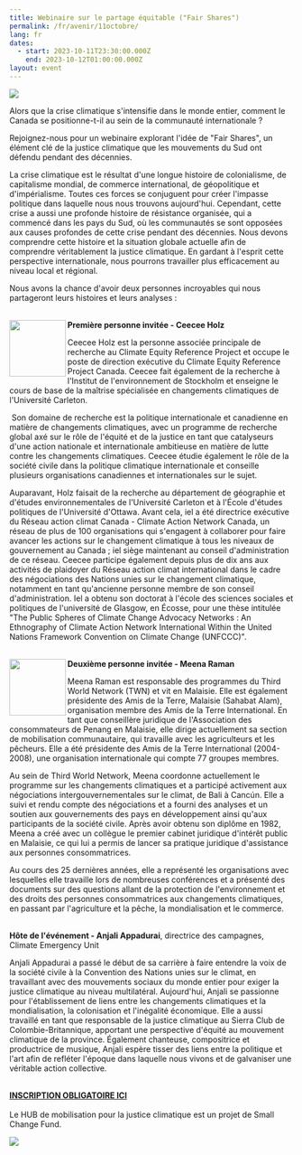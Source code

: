 ```yaml
---
title: Webinaire sur le partage équitable ("Fair Shares")
permalink: /fr/avenir/11octobre/
lang: fr
dates:
  - start: 2023-10-11T23:30:00.000Z
    end: 2023-10-12T01:00:00.000Z
layout: event
---
```

![](/media/le_partage_e_quitable.png)

Alors que la crise climatique s'intensifie dans le monde entier, comment le Canada se positionne-t-il au sein de la communauté internationale ?

Rejoignez-nous pour un webinaire explorant l'idée de "Fair Shares", un élément clé de la justice climatique que les mouvements du Sud ont défendu pendant des décennies.

La crise climatique est le résultat d'une longue histoire de colonialisme, de capitalisme mondial, de commerce international, de géopolitique et d'impérialisme. Toutes ces forces se conjuguent pour créer l'impasse politique dans laquelle nous nous trouvons aujourd'hui. Cependant, cette crise a aussi une profonde histoire de résistance organisée, qui a commencé dans les pays du Sud, où les communautés se sont opposées aux causes profondes de cette crise pendant des décennies. Nous devons comprendre cette histoire et la situation globale actuelle afin de comprendre véritablement la justice climatique. En gardant à l'esprit cette perspective internationale, nous pourrons travailler plus efficacement au niveau local et régional.

Nous avons la chance d'avoir deux personnes incroyables qui nous partageront leurs histoires et leurs analyses :

\
<img align="left" width="100" height="100" src="/media/ceeceeholtz.png">**Première personne invitée - Ceecee Holz**

Ceecee Holz est la personne associée principale de recherche au Climate Equity Reference Project et occupe le poste de direction exécutive du Climate Equity Reference Project Canada. Ceecee fait également de la recherche à l'Institut de l'environnement de Stockholm et enseigne le cours de base de la maîtrise spécialisée en changements climatiques de l'Université Carleton.

 Son domaine de recherche est la politique internationale et canadienne en matière de changements climatiques, avec un programme de recherche global axé sur le rôle de l'équité et de la justice en tant que catalyseurs d'une action nationale et internationale ambitieuse en matière de lutte contre les changements climatiques. Ceecee étudie également le rôle de la société civile dans la politique climatique internationale et conseille plusieurs organisations canadiennes et internationales sur le sujet.

Auparavant, Holz faisait de la recherche au département de géographie et d'études environnementales de l'Université Carleton et à l'École d'études politiques de l'Université d'Ottawa. Avant cela, iel a été directrice exécutive du Réseau action climat Canada - Climate Action Network Canada, un réseau de plus de 100 organisations qui s'engagent à collaborer pour faire avancer les actions sur le changement climatique à tous les niveaux de gouvernement au Canada ; iel siège maintenant au conseil d'administration de ce réseau. Ceecee participe également depuis plus de dix ans aux activités de plaidoyer du Réseau action climat international dans le cadre des négociations des Nations unies sur le changement climatique, notamment en tant qu'ancienne personne membre de son conseil d'administration. Iel a obtenu son doctorat à l'école des sciences sociales et politiques de l'université de Glasgow, en Écosse, pour une thèse intitulée "The Public Spheres of Climate Change Advocacy Networks : An Ethnography of Climate Action Network International Within the United Nations Framework Convention on Climate Change (UNFCCC)".

\
<img align="left" width="100" height="100" src="/media/meenaraman.png">**Deuxième personne invitée - Meena Raman**

Meena Raman est responsable des programmes du Third World Network (TWN) et vit en Malaisie. Elle est également présidente des Amis de la Terre, Malaisie (Sahabat Alam), organisation membre des Amis de la Terre International. En tant que conseillère juridique de l'Association des consommateurs de Penang en Malaisie, elle dirige actuellement sa section de mobilisation communautaire, qui travaille avec les agriculteurs et les pêcheurs. Elle a été présidente des Amis de la Terre International (2004-2008), une organisation internationale qui compte 77 groupes membres.

Au sein de Third World Network, Meena coordonne actuellement le programme sur les changements climatiques et a participé activement aux négociations intergouvernementales sur le climat, de Bali à Cancún. Elle a suivi et rendu compte des négociations et a fourni des analyses et un soutien aux gouvernements des pays en développement ainsi qu'aux participants de la société civile. Après avoir obtenu son diplôme en 1982, Meena a créé avec un collègue le premier cabinet juridique d'intérêt public en Malaisie, ce qui lui a permis de lancer sa pratique juridique d'assistance aux personnes consommatrices.

Au cours des 25 dernières années, elle a représenté les organisations avec lesquelles elle travaille lors de nombreuses conférences et a présenté des documents sur des questions allant de la protection de l'environnement et des droits des personnes consommatrices aux changements climatiques, en passant par l'agriculture et la pêche, la mondialisation et le commerce.

\
**Hôte de l'événement - Anjali Appadurai**, directrice des campagnes, Climate Emergency Unit

Anjali Appadurai a passé le début de sa carrière à faire entendre la voix de la société civile à la Convention des Nations unies sur le climat, en travaillant avec des mouvements sociaux du monde entier pour exiger la justice climatique au niveau multilatéral. Aujourd'hui, Anjali se passionne pour l'établissement de liens entre les changements climatiques et la mondialisation, la colonisation et l'inégalité économique. Elle a aussi travaillé en tant que responsable de la justice climatique au Sierra Club de Colombie-Britannique, apportant une perspective d'équité au mouvement climatique de la province. Également chanteuse, compositrice et productrice de musique, Anjali espère tisser des liens entre la politique et l'art afin de refléter l'époque dans laquelle nous vivons et de galvaniser une véritable action collective.

\
**[I﻿NSCRIPTION OBLIGATOIRE ICI](https://us02web.zoom.us/meeting/register/tZErcO6trD0sHNxfqoOvbl8oQjOavWTKaVnE#/registration)**\
\
L﻿e HUB de mobilisation pour la justice climatique est un projet de Small Change Fund.

![](/media/hub_scf.png)